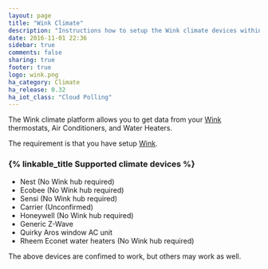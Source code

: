 ```yaml
---
layout: page
title: "Wink Climate"
description: "Instructions how to setup the Wink climate devices within Home Assistant."
date: 2016-11-01 22:36
sidebar: true
comments: false
sharing: true
footer: true
logo: wink.png
ha_category: Climate
ha_release: 0.32
ha_iot_class: "Cloud Polling"
---
```



The Wink climate platform allows you to get data from your [Wink](http://www.wink.com/) thermostats, Air Conditioners, and Water Heaters.

The requirement is that you have setup [Wink](/components/wink/).


### {% linkable_title Supported climate devices %}

- Nest (No Wink hub required)
- Ecobee (No Wink hub required)
- Sensi (No Wink hub required)
- Carrier (Unconfirmed)
- Honeywell (No Wink hub required)
- Generic Z-Wave
- Quirky Aros window AC unit
- Rheem Econet water heaters (No Wink hub required)

<p class='note'>
The above devices are confimed to work, but others may work as well.
</p>

